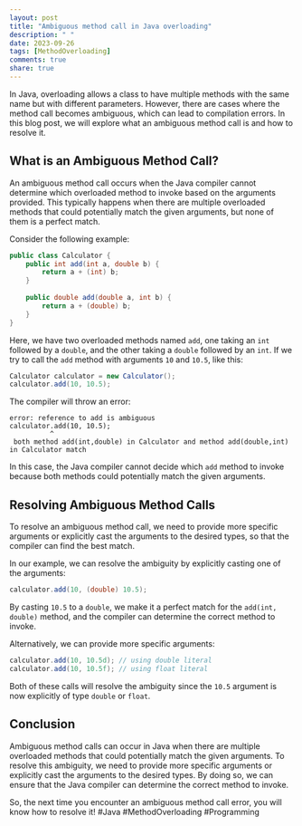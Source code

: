 ```yaml
---
layout: post
title: "Ambiguous method call in Java overloading"
description: " "
date: 2023-09-26
tags: [MethodOverloading]
comments: true
share: true
---
```


In Java, overloading allows a class to have multiple methods with the same name but with different parameters. However, there are cases where the method call becomes ambiguous, which can lead to compilation errors. In this blog post, we will explore what an ambiguous method call is and how to resolve it.

## What is an Ambiguous Method Call?

An ambiguous method call occurs when the Java compiler cannot determine which overloaded method to invoke based on the arguments provided. This typically happens when there are multiple overloaded methods that could potentially match the given arguments, but none of them is a perfect match.

Consider the following example:

```java
public class Calculator {
    public int add(int a, double b) {
        return a + (int) b;
    }
    
    public double add(double a, int b) {
        return a + (double) b;
    }
}
```

Here, we have two overloaded methods named `add`, one taking an `int` followed by a `double`, and the other taking a `double` followed by an `int`. If we try to call the `add` method with arguments `10` and `10.5`, like this:

```java
Calculator calculator = new Calculator();
calculator.add(10, 10.5);
```

The compiler will throw an error:

```
error: reference to add is ambiguous
calculator.add(10, 10.5);
          ^
 both method add(int,double) in Calculator and method add(double,int) in Calculator match
```

In this case, the Java compiler cannot decide which `add` method to invoke because both methods could potentially match the given arguments.

## Resolving Ambiguous Method Calls

To resolve an ambiguous method call, we need to provide more specific arguments or explicitly cast the arguments to the desired types, so that the compiler can find the best match.

In our example, we can resolve the ambiguity by explicitly casting one of the arguments:

```java
calculator.add(10, (double) 10.5);
```

By casting `10.5` to a `double`, we make it a perfect match for the `add(int, double)` method, and the compiler can determine the correct method to invoke.

Alternatively, we can provide more specific arguments:

```java
calculator.add(10, 10.5d); // using double literal
calculator.add(10, 10.5f); // using float literal
```

Both of these calls will resolve the ambiguity since the `10.5` argument is now explicitly of type `double` or `float`.

## Conclusion

Ambiguous method calls can occur in Java when there are multiple overloaded methods that could potentially match the given arguments. To resolve this ambiguity, we need to provide more specific arguments or explicitly cast the arguments to the desired types. By doing so, we can ensure that the Java compiler can determine the correct method to invoke.

So, the next time you encounter an ambiguous method call error, you will know how to resolve it! #Java #MethodOverloading #Programming